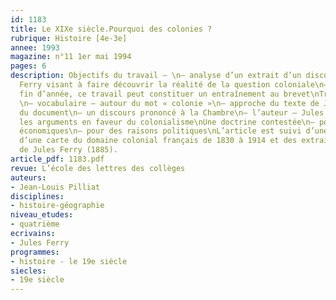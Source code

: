 ```yaml
---
id: 1183
title: Le XIXe siècle.Pourquoi des colonies ?
rubrique: Histoire [4e-3e]
annee: 1993
magazine: n°11 1er mai 1994
pages: 6
description: Objectifs du travail – \n– analyse d’un extrait d’un discours de Jules
  Ferry visant à faire découvrir la réalité de la question coloniale\n– réalisé en
  fin d’année, ce travail peut constituer un entraînement au brevet\nTravaux préparatoires – 
  \n– vocabulaire – autour du mot « colonie »\n– approche du texte de Jules Ferry\nÉtude
  du document\n– un discours prononcé à la Chambre\n– l’auteur – Jules Ferry\n– l’extrait – 
  les arguments en faveur du colonialisme\nUne doctrine contestée\n– pour des raisons
  économiques\n– pour des raisons politiques\nL’article est suivi d’une bibliographie,
  d’une carte du domaine colonial français de 1830 à 1914 et des extraits du discours
  de Jules Ferry (1885).
article_pdf: 1183.pdf
revue: L’école des lettres des collèges
auteurs:
- Jean-Louis Pilliat
disciplines:
- histoire-géographie
niveau_etudes:
- quatrième
ecrivains:
- Jules Ferry
programmes:
- histoire - le 19e siècle
siecles:
- 19e siècle
---
```

